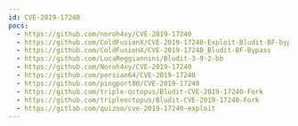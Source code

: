 ```yaml
---
id: CVE-2019-17240
pocs:
  - https://github.com/noroh4xy/CVE-2019-17240
  - https://github.com/ColdFusionX/CVE-2019-17240-Exploit-Bludit-BF-bypass
  - https://github.com/ColdFusionX/CVE-2019-17240_Bludit-BF-Bypass
  - https://github.com/LucaReggiannini/Bludit-3-9-2-bb
  - https://github.com/Noroh4xy/CVE-2019-17240
  - https://github.com/persian64/CVE-2019-17240
  - https://github.com/pingport80/CVE-2019-17240
  - https://github.com/triple-octopus/Bludit-CVE-2019-17240-Fork
  - https://github.com/tripleoctopus/Bludit-CVE-2019-17240-Fork
  - https://gitlab.com/quizno/cve-2019-17240-exploit
---
```

